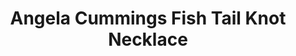 ---
title: Angela Cummings Fish Tail Knot Necklace
description: |
  A double strand of 108 Cultured Pearls is finished with a beautifully detailed, sculpted Fish Tail Pave Diamond clasp - elevated whimsy at its best.
specs: |
  7 1/2 - 8mm Cultured Pearls with 2.18 carats of White Diamonds, set in Platinum.
images:
  - image_path: /uploads/angela-cummings-for-assael-fish-tail-knot-necklace.png
_category:
order: 23
categories:
  - necklaces
---
